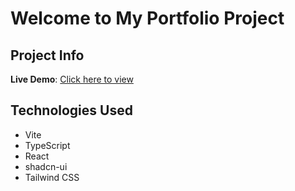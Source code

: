 # Welcome to My Portfolio Project

## Project Info

**Live Demo**: [Click here to view](https://lovable.dev/projects/e246a12e-107f-4f68-bfb2-bf9931056731)

## Technologies Used

- Vite
- TypeScript
- React
- shadcn-ui
- Tailwind CSS
